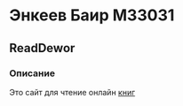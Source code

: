 # Энкеев Баир М33031
## ReadDewor
### Описание

Это сайт для чтение онлайн [книг](https://github.com/deworldgreen123)
